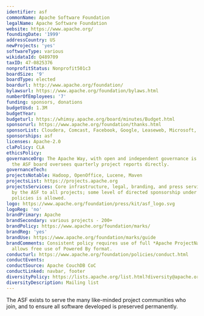 ```yaml
---
identifier: asf
commonName: Apache Software Foundation
legalName: Apache Software Foundation
website: https://www.apache.org/
foundingDate: '1999'
addressCountry: US
newProjects: 'yes'
softwareType: various
wikidataId: Q489709
taxID: 47-0825376
nonprofitStatus: Nonprofit501c3
boardSize: '9'
boardType: elected
boardurl: http://www.apache.org/foundation/
bylawsurl: https://www.apache.org/foundation/bylaws.html
numberOfEmployees: '7'
funding: sponsors, donations
budgetUsd: 1.3M
budgetYear:
budgeturl: https://whimsy.apache.org/board/minutes/Budget.html
sponsorurl: https://www.apache.org/foundation/thanks.html
sponsorList: Cloudera, Comcast, Facebook, Google, Leaseweb, Microsoft, Pivotal, Yahoo!
sponsorships: asf
licenses: Apache-2.0
claPolicy: CLA
ethicsPolicy:
governanceOrg: The Apache Way, with open and independent governance is required, and
  the ASF board oversees quarterly project reports directly.
governanceTech:
projectsNotable: Hadoop, OpenOffice, Lucene, Maven
projectsList: https://projects.apache.org
projectsServices: Core infrastructure, legal, branding, and press services are provided
  by the ASF to all projects; some level of directed sponsorship under Apache-wide
  policies is allowed.
logo: https://www.apache.org/foundation/press/kit/asf_logo.svg
logoReg: 'no'
brandPrimary: Apache
brandSecondary: various projects - 200+
brandPolicy: https://www.apache.org/foundation/marks/
brandReg: 'yes'
brandUse: https://www.apache.org/foundation/marks/guide
brandComments: Consistent policy requires use of full *Apache ProjectName* form, and
  allows free use of Powered By format.
conducturl: https://www.apache.org/foundation/policies/conduct.html
conductEvents:
conductSource: Apache CouchDB CoC
conductLinked: navbar, footer
diversityPolicy: https://lists.apache.org/list.html?diversity@apache.org
diversityDescription: Mailing list
---
```


The ASF exists to serve the many like-minded project communities who join, and to ensure all software developed is preserved permanently.
